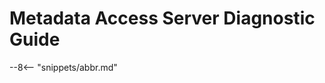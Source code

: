 <!-- SPDX-License-Identifier: CC-BY-4.0 -->
<!-- Copyright Contributors to the Egeria project. -->

# Metadata Access Server Diagnostic Guide



--8<-- "snippets/abbr.md"
